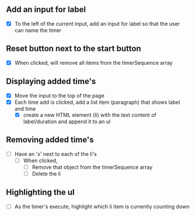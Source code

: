 ## Add an input for label
- [x] To the left of the current input, add an input for label so that the user can name the timer

## Reset button next to the start button
- [x] When clicked, will remove all items from the timerSequence array

## Displaying added time's
- [x] Move the input to the top of the page
- [x] Each time add is clicked, add a list item (paragraph) that shows label and time
    - [x] create a new HTML element (li) with the text content of label/duration and append it to an ul

## Removing added time's
- [ ] Have an 'x' next to each of the li's
    - [ ] When clicked,
        - [ ] Remove that object from the timerSequence array
        - [ ] Delete the li

## Highlighting the ul
- [ ] As the timer's execute, highlight which li item is currently counting down